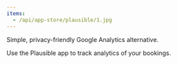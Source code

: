 ```yaml
---
items:
  - /api/app-store/plausible/1.jpg
---
```


Simple, privacy-friendly Google Analytics alternative.

Use the Plausible app to track analytics of your bookings.
